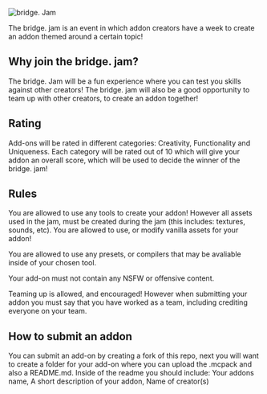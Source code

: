 ![bridge. Jam](https://user-images.githubusercontent.com/69014593/139026488-7f6d68cf-bbac-48dd-a4a5-081cda7b7d77.png)


The bridge. jam is an event in which addon creators have a week to create an addon themed around a certain topic!

## Why join the bridge. jam?

The bridge. Jam will be a fun experience where you can test you skills against other creators! The bridge. jam will also be a good opportunity to team up with other creators, to create an addon together!

## Rating

Add-ons will be rated in different categories: Creativity, Functionality and Uniqueness. Each category will be rated out of 10 which will give your addon an overall score, which will be used to decide the winner of the bridge. jam! 

## Rules

You are allowed to use any tools to create your addon! However all assets used in the jam, must be created during the jam (this includes: textures, sounds, etc). You are allowed to use, or modify vanilla assets for your addon!

You are allowed to use any presets, or compilers that may be avaliable inside of your chosen tool.

Your add-on must not contain any NSFW or offensive content.

Teaming up is allowed, and encouraged! However when submitting your addon you must say that you have worked as a team, including crediting everyone on your team.

## How to submit an addon

You can submit an add-on by creating a fork of this repo, next you will want to create a folder for your add-on where you can upload the .mcpack and also a README.md. Inside of the readme you should include: Your addons name, A short description of your addon, Name of creator(s)
